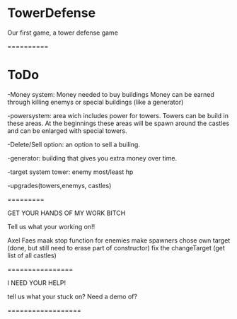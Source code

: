 TowerDefense
============

Our first game, a tower defense game

==========



ToDo
========
-Money system: Money needed to buy buildings
		Money can be earned through killing enemys or special buildings (like a generator)

-powersystem: area wich includes power for towers. Towers can be build in these areas. At the beginnings these areas
              will be spawn around the castles and can be enlarged with special towers.

-Delete/Sell option: an option to sell a builing.

-generator: building that gives you extra money over time.

-target system tower: enemy most/least hp

-upgrades(towers,enemys, castles)

=========

GET YOUR HANDS OF MY WORK BITCH

Tell us what your working on!!

Axel Faes
	maak stop function for enemies
	make spawners chose own target (done, but still need to erase part of constructor)
	fix the changeTarget (get list of all castles)
	

================

I NEED YOUR HELP!

tell us what your stuck on? Need a demo of?

==================







